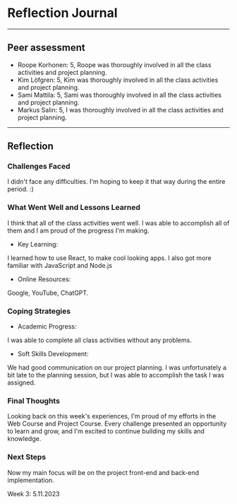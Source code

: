 # Reflection Journal

----

## Peer assessment

- Roope Korhonen:
5,
Roope was thoroughly involved in all the class activities and project planning.
- Kim Löfgren:
5,
Kim was thoroughly involved in all the class activities and project planning.
- Sami Mattila:
5,
Sami was thoroughly involved in all the class activities and project planning.
- Markus Salin:
5,
I was thoroughly involved in all the class activities and project planning.

----

## Reflection

### Challenges Faced

I didn't face any difficulties. I'm hoping to keep it that way during the entire period. :)

### What Went Well and Lessons Learned

I think that all of the class activities went well. I was able to accomplish all of them and I am proud of the progress I'm making.

- Key Learning:

I learned how to use React, to make cool looking apps. I also got more familiar with JavaScript and Node.js

- Online Resources:

Google, YouTube, ChatGPT.

### Coping Strategies

- Academic Progress:

I was able to complete all class activities without any problems.

- Soft Skills Development:

We had good communication on our project planning. I was unfortunately a bit late to the planning session, but I was able to accomplish the task I was assigned.

### Final Thoughts

Looking back on this week's experiences, I'm proud of my efforts in the Web Course and Project Course. Every challenge presented an opportunity to learn and grow, and I'm excited to continue building my skills and knowledge.

### Next Steps

Now my main focus will be on the project front-end and back-end implementation.

Week 3: 5.11.2023
